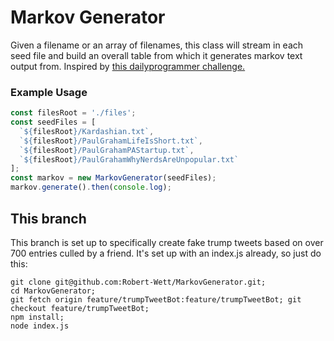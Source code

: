 # Markov Generator
Given a filename or an array of filenames, this class will stream in each seed file and build an overall table from which it generates markov text output from. Inspired by [this dailyprogrammer challenge.](https://www.reddit.com/r/dailyprogrammer/comments/4n6hc2/20160608_challenge_270_intermediate_generating/)

### Example Usage
```javascript
const filesRoot = './files';
const seedFiles = [
  `${filesRoot}/Kardashian.txt`,
  `${filesRoot}/PaulGrahamLifeIsShort.txt`,
  `${filesRoot}/PaulGrahamPAStartup.txt`,
  `${filesRoot}/PaulGrahamWhyNerdsAreUnpopular.txt`
];
const markov = new MarkovGenerator(seedFiles);
markov.generate().then(console.log);
```

## This branch
This branch is set up to specifically create fake trump tweets based on over 700 entries culled by a friend. It's set up with an index.js already, so just do this:

```
git clone git@github.com:Robert-Wett/MarkovGenerator.git;
cd MarkovGenerator;
git fetch origin feature/trumpTweetBot:feature/trumpTweetBot; git checkout feature/trumpTweetBot;
npm install;
node index.js
```
